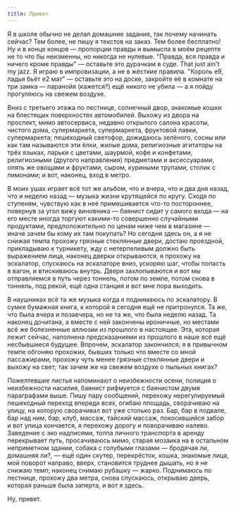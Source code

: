 ```yaml
---
title: Привет
---
```


Я в школе обычно не делал домашние задания, так почему начинать
сейчас? Тем более, не пишу я текстов на заказ. Тем более бесплатно! Ну
и в конце концов — пропорции правды и вымысла в моём рецепте не то что
бы неизменны, но никогда не нулевые. "Правда, вся правда и ничего
кроме правды" — оставьте это дурачкам в суде. That just ain't my
jazz. Я играю в импровизации, а не в жёсткие правила. "Король е9,
ладья бьёт е2 мат" — оставьте это на доске, закройте её в комнате на
три замка — паранойя (кажется?) ещё никого не убила — а я пойду
прогуляюсь на свежем воздухе.

Вниз с третьего этажа по лестнице, солнечный двор, знакомые кошки на
блестящих поверхностях автомобилей. Выхожу из двора на проспект, мимо
автосервиса, недавно открытого салона красоты, чистого дома,
супермаркета, супермаркета, фруктовой лавки, супермаркета; пешеходный
светофор, дожидаюсь зелёного, сосны или как там называются эти ёлки,
жилые дома, религиозные агитаторы на трёх языках, ларьки с цветами,
шаурмой, кофе и конфетами, религиозными (другого направления)
предметами и аксессуарами, опять же овощами и фруктами, сыром,
куриными трупами, столик с лимонами; и вот, наконец, вход в метро.

В моих ушах играет всё тот же альбом, что и вчера, что и два дня
назад, что и неделю назад — музыка жизни крутящейся по кругу. Сходя по
ступеням, чувствую как в неё примешивается что-то постороннее,
повернув за угол вижу виновника — баянист сидит у самого входа — на
его месте иногда торгуют какими-то совершенно случайными продуктами,
предположительно по ценам ниже чем в магазине — иначе зачем бы кому
их там покупать? Но сегодня здесь он, а я не снижая темпа прохожу
грязные стеклянные двери, достаю проездной, прикладываю к турникету,
жду с нетерпеливым должно быть выражением лица, наконец дверки
открываются, я прохожу на эскалатор, спускаюсь на эскалаторе вниз,
ускоряю шаг, чтобы попасть в вагон, и втискиваюсь внутрь. Двери
захлопываются и вот мы отправляемся в путь через тоннель, потом по
земле, потом снова в тоннель, под рекой, ещё одна станция и вот мне
пора выходить.

В наушниках всё та же музыка когда я поднимаюсь по эскалатору. В сумке
бумажная книга, к которой я сегодня ещё не притронулся. Та же, что
была вчера и позавчера, но не та же, что была неделю назад. Та наконец
дочитана, а вместе с ней закончены ироничные, но местами всё же
болезненные аллюзии из прошлого в настоящее. Эта, которая лежит
сейчас, наполнена предсказаниями из прошлого в наше всё ещё
несбывшиеся будущее. Впрочем, эскалатор закончился; я в привычном
темпе обгоняю прохожих, бывших только что вместе со мной пассажирами,
прохожу чуть менее грязные стеклянные двери и выхожу на свет; так
зачем же на свежем воздухе о пыльных книгах?

Пожелтевшие листья напоминают о неизбежности осени, полиция о
неизбежности насилия, баянист рифмуется с баянистом двумя параграфами
выше. Пишу пару сообщений, перехожу нерегулируемый пешеходный переход
впереди всех, огибаю площадь, сворачиваю на улицу, на которую
сворачивал вот уже столько раз. Бар, бар в подвале, бар над ним, бар,
клуб, массаж, тайский массаж, покосившийся забор и вот улица
кончается, я перехожу дорогу и поворачиваю налево. Заведение с эко
надписями, толпа личного транспорта в аренду перекрывает путь,
просачиваюсь мимо, старая мозаика на в остальном неприметном здании,
собака с голубыми глазами — бродячая ли, домашняя ли?, — ещё один
скутер, перекрёсток, кошка, знакомые лица, мой поворот направо, вверх,
становится труднее дышать, но я не снижаю темп; наконец снимаю рубашку
— жарко. Поднимаюсь по лестнице, прохожу два метра, снова спускаюсь,
открываю дверь, которая раньше была заперта, и вот я здесь.

Ну, привет.
